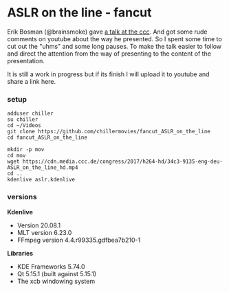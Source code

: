 # ASLR on the line - fancut

Erik Bosman (@brainsmoke) gave [a talk at the ccc](https://www.youtube.com/watch?v=ewe3-mUku94).
And got some rude comments on youtube about the way he presented. So I spent some time to cut out the "uhms" and some long pauses.
To make the talk easier to follow and direct the attention from the way of presenting to the content of the presentation.


It is still a work in progress but if its finish I will upload it to youtube and share a link here.

### setup
```
adduser chiller
su chiller
cd ~/Videos
git clone https://github.com/chillermovies/fancut_ASLR_on_the_line
cd fancut_ASLR_on_the_line

mkdir -p mov
cd mov
wget https://cdn.media.ccc.de/congress/2017/h264-hd/34c3-9135-eng-deu-ASLR_on_the_line_hd.mp4
cd ..
kdenlive aslr.kdenlive
```

### versions

**Kdenlive**
- Version 20.08.1
- MLT version 6.23.0
- FFmpeg version 4.4.r99335.gdfbea7b210-1

**Libraries**
- KDE Frameworks 5.74.0
- Qt 5.15.1 (built against 5.15.1)
- The xcb windowing system
